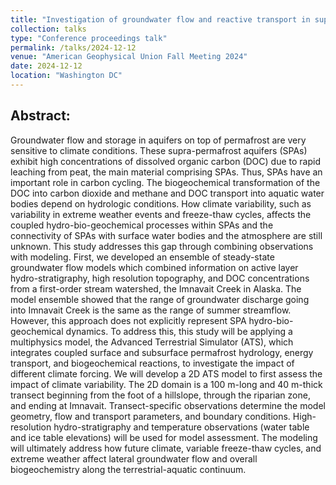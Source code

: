 ```yaml
---
title: "Investigation of groundwater flow and reactive transport in supra-permafrost aquifers"
collection: talks
type: "Conference proceedings talk"
permalink: /talks/2024-12-12
venue: "American Geophysical Union Fall Meeting 2024"
date: 2024-12-12
location: "Washington DC"
---
```


## Abstract: 
Groundwater flow and storage in aquifers on top of permafrost are very sensitive to climate conditions. These supra-permafrost aquifers (SPAs) exhibit high concentrations of dissolved organic carbon (DOC) due to rapid leaching from peat, the main material comprising SPAs. Thus, SPAs have an important role in carbon cycling. The biogeochemical transformation of the DOC into carbon dioxide and methane and DOC transport into aquatic water bodies depend on hydrologic conditions. How climate variability, such as variability in extreme weather events and freeze-thaw cycles, affects the coupled hydro-bio-geochemical processes within SPAs and the connectivity of SPAs with surface water bodies and the atmosphere are still unknown. This study addresses this gap through combining observations with modeling. First, we developed an ensemble of steady-state groundwater flow models which combined information on active layer hydro-stratigraphy, high resolution topography, and DOC concentrations from a first-order stream watershed, the Imnavait Creek in Alaska. The model ensemble showed that the range of groundwater discharge going into Imnavait Creek is the same as the range of summer streamflow. However, this approach does not explicitly represent SPA hydro-bio-geochemical dynamics. To address this, this study will be applying a multiphysics model, the Advanced Terrestrial Simulator (ATS), which integrates coupled surface and subsurface permafrost hydrology, energy transport, and biogeochemical reactions, to investigate the impact of different climate forcing. We will develop a 2D ATS model to first assess the impact of climate variability. The 2D domain is a 100 m-long and 40 m-thick transect beginning from the foot of a hillslope, through the riparian zone, and ending at Imnavait. Transect-specific observations determine the model geometry, flow and transport parameters, and boundary conditions. High-resolution hydro-stratigraphy and temperature observations (water table and ice table elevations) will be used for model assessment. The modeling will ultimately address how future climate, variable freeze-thaw cycles, and extreme weather affect lateral groundwater flow and overall biogeochemistry along the terrestrial-aquatic continuum.
